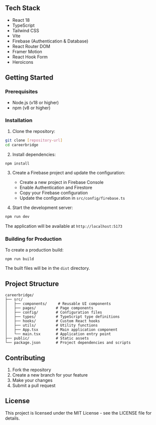 ## Tech Stack

- React 18
- TypeScript
- Tailwind CSS
- Vite
- Firebase (Authentication & Database)
- React Router DOM
- Framer Motion
- React Hook Form
- Heroicons

## Getting Started

### Prerequisites

- Node.js (v18 or higher)
- npm (v8 or higher)

### Installation

1. Clone the repository:
```bash
git clone [repository-url]
cd careerbridge
```

2. Install dependencies:
```bash
npm install
```

3. Create a Firebase project and update the configuration:
   - Create a new project in Firebase Console
   - Enable Authentication and Firestore
   - Copy your Firebase configuration
   - Update the configuration in `src/config/firebase.ts`

4. Start the development server:
```bash
npm run dev
```

The application will be available at `http://localhost:5173`

### Building for Production

To create a production build:

```bash
npm run build
```

The built files will be in the `dist` directory.

## Project Structure

```
careerbridge/
├── src/
│   ├── components/     # Reusable UI components
│   ├── pages/         # Page components
│   ├── config/        # Configuration files
│   ├── types/         # TypeScript type definitions
│   ├── hooks/         # Custom React hooks
│   ├── utils/         # Utility functions
│   ├── App.tsx        # Main application component
│   └── main.tsx       # Application entry point
├── public/            # Static assets
└── package.json       # Project dependencies and scripts
```

## Contributing

1. Fork the repository
2. Create a new branch for your feature
3. Make your changes
4. Submit a pull request

## License

This project is licensed under the MIT License - see the LICENSE file for details.
